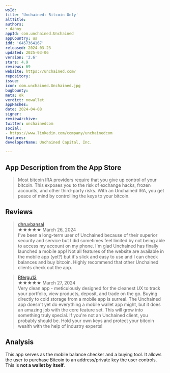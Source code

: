```yaml
---
wsId: 
title: 'Unchained: Bitcoin Only'
altTitle: 
authors:
- danny
appId: com.unchained.Unchained
appCountry: us
idd: '6457364167'
released: 2024-03-23
updated: 2025-03-06
version: '2.6'
stars: 4.9
reviews: 69
website: https://unchained.com/
repository: 
issue: 
icon: com.unchained.Unchained.jpg
bugbounty: 
meta: ok
verdict: nowallet
appHashes: 
date: 2024-04-08
signer: 
reviewArchive: 
twitter: unchainedcom
social:
- https://www.linkedin.com/company/unchainedcom
features: 
developerName: Unchained Capital, Inc.

---
```


## App Description from the App Store

> Most bitcoin IRA providers require that you give up control of your bitcoin. This exposes you to the risk of exchange hacks, frozen accounts, and other third-party risks. With an Unchained IRA, you get peace of mind by controlling the keys to your bitcoin.

## Reviews

> [dhruvbansal](https://apps.apple.com/us/app/unchained-bitcoin-only/id6457364167)<br>
  ★★★★★ March 26, 2024 <br>
        I've been a long-term user of Unchained because of their superior security and service but I did sometimes feel limited by not being able to access my account on my phone. I'm glad Unchained has finally launched a mobile app! Not all features of the website are available in the mobile app (yet?) but it's slick and easy to use and I can check balances and buy bitcoin. Highly recommend that other Unchained clients check out the app.

> [Rfergu13](https://apps.apple.com/us/app/unchained-bitcoin-only/id6457364167)<br>
  ★★★★★ March 27, 2024 <br>
        Very clean app - meticulously designed for the cleanest UX to track your portfolio, view products, deposit, and trade on the go. Buying directly to cold storage from a mobile app is surreal.
        The Unchained app doesn't yet do everything a mobile wallet app might, but it does an amazing job with the core feature set. This will grow into something truly special.
        If you're not an Unchained client, you probably should be. Hold your own keys and protect your bitcoin wealth with the help of industry experts!

## Analysis 

This app serves as the mobile balance checker and a buying tool. It allows the user to purchase Bitcoin to an address/private key the user controls. This is **not a wallet by itself**.



